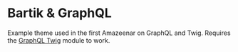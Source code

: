 # Bartik & GraphQL

Example theme used in the first Amazeenar on GraphQL and Twig.
Requires the [GraphQL Twig](https://www.drupal.org/project/graphql_twig)
module to work.
